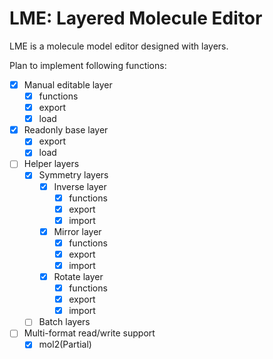 # LME: Layered Molecule Editor

LME is a molecule model editor designed with layers.

Plan to implement following functions:

- [x] Manual editable layer
  - [x] functions
  - [x] export
  - [x] load
- [x] Readonly base layer
  - [x] export
  - [x] load
- [ ] Helper layers
  - [x] Symmetry layers
    - [x] Inverse layer
      - [x] functions
      - [x] export
      - [x] import
    - [x] Mirror layer
      - [x] functions
      - [x] export
      - [x] import
    - [x] Rotate layer 
      - [x] functions
      - [x] export
      - [x] import
  - [ ] Batch layers
- [ ] Multi-format read/write support
  - [x] mol2(Partial)
